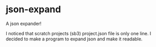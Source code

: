 # json-expand
A json expander!

I noticed that scratch projects (sb3) project.json file is only one line. I decided to make a program to expand json and make it readable.
